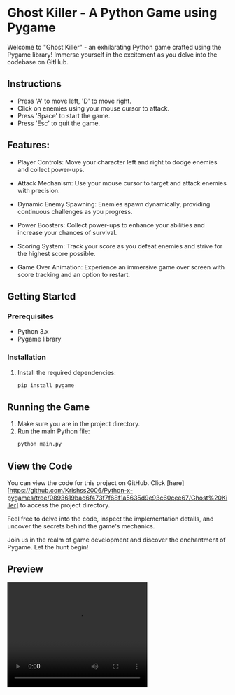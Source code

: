 # Ghost Killer - A Python Game using Pygame

Welcome to "Ghost Killer" - an exhilarating Python game crafted using the Pygame library! Immerse yourself in the excitement as you delve into the codebase on GitHub.

## Instructions
- Press 'A' to move left, 'D' to move right.
- Click on enemies using your mouse cursor to attack.
- Press 'Space' to start the game.
- Press 'Esc' to quit the game.

## Features:
- Player Controls: Move your character left and right to dodge enemies and collect power-ups.

- Attack Mechanism: Use your mouse cursor to target and attack enemies with precision.

- Dynamic Enemy Spawning: Enemies spawn dynamically, providing continuous challenges as you progress.

- Power Boosters: Collect power-ups to enhance your abilities and increase your chances of survival.

- Scoring System: Track your score as you defeat enemies and strive for the highest score possible.

- Game Over Animation: Experience an immersive game over screen with score tracking and an option to restart.

## Getting Started

### Prerequisites
- Python 3.x
- Pygame library

### Installation
1. Install the required dependencies:
   ```sh
   pip install pygame
   ```

## Running the Game
1. Make sure you are in the project directory.
2. Run the main Python file:
   ```sh
   python main.py
   ```

## View the Code
You can view the code for this project on GitHub. Click [here][https://github.com/Krishss2006/Python-x-pygames/tree/0893619bad6f473f7f68f1a5635d9e93c60cee67/Ghost%20Killer] to access the project directory.

Feel free to delve into the code, inspect the implementation details, and uncover the secrets behind the game's mechanics.

Join us in the realm of game development and discover the enchantment of Pygame. Let the hunt begin!

## Preview

<video width="320" height="240" controls>
  <source src="VID_25820607_072440_613.mp4" type="video/mp4">
  Your browser does not support the video tag.
</video>



